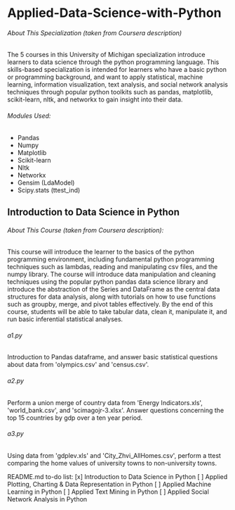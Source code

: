 # Applied-Data-Science-with-Python


###### About This Specialization (taken from Coursera description)

The 5 courses in this University of Michigan specialization introduce learners to data science through the python programming language. This skills-based specialization is intended for learners who have a basic python or programming background, and want to apply statistical, machine learning, information visualization, text analysis, and social network analysis techniques through popular python toolkits such as pandas, matplotlib, scikit-learn, nltk, and networkx to gain insight into their data.


###### Modules Used:

- Pandas
- Numpy
- Matplotlib
- Scikit-learn
- Nltk
- Networkx
- Gensim (LdaModel)
- Scipy.stats (ttest_ind)



## Introduction to Data Science in Python


###### About This Course (taken from Coursera description):

This course will introduce the learner to the basics of the python programming environment, including fundamental python programming techniques such as lambdas, reading and manipulating csv files, and the numpy library. The course will introduce data manipulation and cleaning techniques using the popular python pandas data science library and introduce the abstraction of the Series and DataFrame as the central data structures for data analysis, along with tutorials on how to use functions such as groupby, merge, and pivot tables effectively. By the end of this course, students will be able to take tabular data, clean it, manipulate it, and run basic inferential statistical analyses.


###### a1.py

Introduction to Pandas dataframe, and answer basic statistical questions about data from 'olympics.csv' and 'census.csv'.


###### a2.py

Perform a union merge of country data from 'Energy Indicators.xls', 'world_bank.csv', and 'scimagojr-3.xlsx'. Answer questions concerning the top 15 countries by gdp over a ten year period.


###### a3.py

Using data from 'gdplev.xls' and 'City_Zhvi_AllHomes.csv', perform a ttest comparing the home values of university towns to non-university towns.



README.md to-do list:
[x] Introduction to Data Science in Python
[ ] Applied Plotting, Charting & Data Representation in Python
[ ] Applied Machine Learning in Python
[ ] Applied Text Mining in Python
[ ] Applied Social Network Analysis in Python
